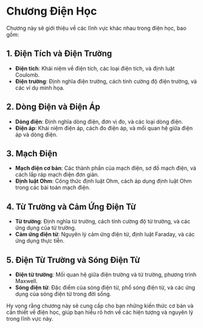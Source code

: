 # Chương Điện Học

Chương này sẽ giới thiệu về các lĩnh vực khác nhau trong điện học, bao gồm:

## 1. Điện Tích và Điện Trường
- **Điện tích**: Khái niệm về điện tích, các loại điện tích, và định luật Coulomb.
- **Điện trường**: Định nghĩa điện trường, cách tính cường độ điện trường, và các ví dụ minh họa.

## 2. Dòng Điện và Điện Áp
- **Dòng điện**: Định nghĩa dòng điện, đơn vị đo, và các loại dòng điện.
- **Điện áp**: Khái niệm điện áp, cách đo điện áp, và mối quan hệ giữa điện áp và dòng điện.

## 3. Mạch Điện
- **Mạch điện cơ bản**: Các thành phần của mạch điện, sơ đồ mạch điện, và cách lắp ráp mạch điện đơn giản.
- **Định luật Ohm**: Công thức định luật Ohm, cách áp dụng định luật Ohm trong các bài toán mạch điện.

## 4. Từ Trường và Cảm Ứng Điện Từ
- **Từ trường**: Định nghĩa từ trường, cách tính cường độ từ trường, và các ứng dụng của từ trường.
- **Cảm ứng điện từ**: Nguyên lý cảm ứng điện từ, định luật Faraday, và các ứng dụng thực tiễn.

## 5. Điện Từ Trường và Sóng Điện Từ
- **Điện từ trường**: Mối quan hệ giữa điện trường và từ trường, phương trình Maxwell.
- **Sóng điện từ**: Đặc điểm của sóng điện từ, phổ sóng điện từ, và các ứng dụng của sóng điện từ trong đời sống.

Hy vọng rằng chương này sẽ cung cấp cho bạn những kiến thức cơ bản và cần thiết về điện học, giúp bạn hiểu rõ hơn về các hiện tượng và nguyên lý trong lĩnh vực này.
